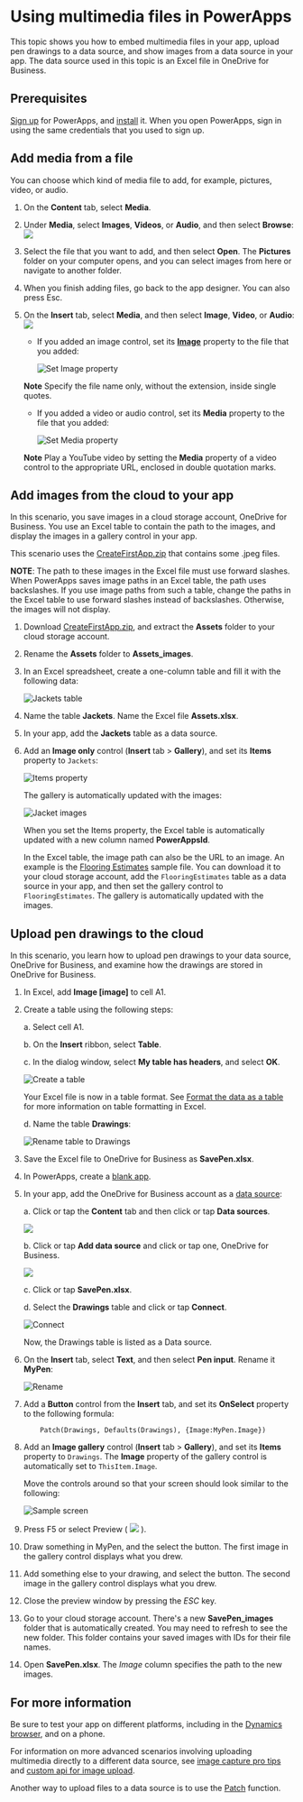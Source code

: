 <properties
	pageTitle="Embed multimedia files into a PowerApps app and upload | Microsoft PowerApps"
	description="Show multimedia files in an app, and upload them to a data source"
	services=""
	suite="powerapps"
	documentationCenter=""
	authors="aftowen"
	manager="anneta"
	editor=""/>

<tags
   ms.service="powerapps"
   ms.devlang="na"
   ms.topic="article"
   ms.tgt_pltfrm="na"
   ms.workload="na"
   ms.date="01/17/2017"
   ms.author="ricksal"/>

# Using multimedia files in PowerApps

This topic shows you how to embed multimedia files in your app, upload pen drawings to a data source, and show images from a data source in your app. The data source used in this topic is an Excel file in OneDrive for Business.

## Prerequisites

[Sign up](../articles/signup-for-powerapps.md) for PowerApps, and [install](http://aka.ms/powerappsinstall) it. When you open PowerApps, sign in using the same credentials that you used to sign up.

## Add media from a file ##
You can choose which kind of media file to add, for example, pictures, video, or audio.

1. On the **Content** tab, select **Media**.
2. Under **Media**, select **Images**, **Videos**, or **Audio**, and then select **Browse**:  
	![][1]  
3. Select the file that you want to add, and then select **Open**. The **Pictures** folder on your computer opens, and you can select images from here or navigate to another folder.
4. When you finish adding files, go back to the app designer. You can also press Esc.
5. On the **Insert** tab, select **Media**, and then select **Image**, **Video**, or **Audio**:  
	![][8]

	- If you added an image control, set its **[Image](controls/properties-visual.md)** property to the file that you added:  

		![Set Image property](./media/add-images-pictures-audio-video/imageproperty.png)

	**Note** Specify the file name only, without the extension, inside single quotes.

	- If you added a video or audio control, set its **Media** property to the file that you added:  

		![Set Media property][10]

	**Note** Play a YouTube video by setting the **Media** property of a video control to the appropriate URL, enclosed in double quotation marks.

## Add images from the cloud to your app

In this scenario, you save images in a cloud storage account, OneDrive for Business. You use an Excel table to contain the path to the images, and display the images in a gallery control in your app.

This scenario uses the [CreateFirstApp.zip](http://pwrappssamples.blob.core.windows.net/samples/CreateFirstApp.zip) that contains some .jpeg files.

**NOTE**: The path to these images in the Excel file must use forward slashes. When PowerApps saves image paths in an Excel table, the path uses backslashes. If you use image paths from such a table, change the paths in the Excel table to use forward slashes instead of backslashes. Otherwise, the images will not display.  

1. Download [CreateFirstApp.zip](http://pwrappssamples.blob.core.windows.net/samples/CreateFirstApp.zip), and extract the **Assets** folder to your cloud storage account.

2. Rename the **Assets** folder to **Assets_images**.
3. In an Excel spreadsheet, create a one-column table and fill it with the following data:

	![Jackets table](./media/add-images-pictures-audio-video/jackets.png)

4. Name the table **Jackets**. Name the Excel file **Assets.xlsx**.

5. In your app, add the **Jackets** table as a data source.  

6. Add an **Image only** control (**Insert** tab > **Gallery**), and set its **Items** property to `Jackets`:  

	![Items property](./media/add-images-pictures-audio-video/items-jackets.png)

	The gallery is automatically updated with the images:  

	![Jacket images](./media/add-images-pictures-audio-video/images.png)

	When you set the Items property, the Excel table is automatically updated with a new column named __PowerAppsId__.

	In the Excel table, the image path can also be the URL to an image. An example is the [Flooring Estimates](http://pwrappssamples.blob.core.windows.net/samples/FlooringEstimates.xlsx) sample file. You can download it to your cloud storage account, add the `FlooringEstimates` table as a data source in your app, and then set the gallery control to `FlooringEstimates`. The gallery is automatically updated with the images.


## Upload pen drawings to the cloud

In this scenario, you learn how to upload pen drawings to your data source, OneDrive for Business, and examine how the drawings are stored in OneDrive for Business.

1. In Excel, add **Image [image]** to cell A1.

2.	Create a table using the following steps:    

	a. Select cell A1.

	b. On the **Insert** ribbon, select **Table**.

	c. In the dialog window, select **My table has headers**, and select **OK**.

	![Create a table](./media/add-images-pictures-audio-video/create-table.png)

	Your Excel file is now in a table format. See [Format the data as a table](https://support.office.com/en-us/article/Format-an-Excel-table-6789619F-C889-495C-99C2-2F971C0E2370) for more information on table formatting in Excel.

	d. Name the table **Drawings**:  

	![Rename table to Drawings](./media/add-images-pictures-audio-video/name-media-table.png)

3. Save the Excel file to OneDrive for Business as **SavePen.xlsx**.

4.	In PowerApps, create a [blank app](get-started-create-from-blank.md).

5.	In your app, add the OneDrive for Business account as a [data source](add-data-connection.md):

	a.	Click or tap the **Content** tab and then click or tap **Data sources**.

	![](./media/add-images-pictures-audio-video/choose-data-sources.png)

	b.	Click or tap **Add data source** and click or tap one, OneDrive for Business.

	![](./media/add-images-pictures-audio-video/select-source.png)

	c.	Click or tap **SavePen.xlsx**.

	d.	Select the **Drawings** table and click or tap **Connect**.

	![Connect](./media/add-images-pictures-audio-video/savepen.png)  

	Now, the Drawings table is listed as a Data source.

6.  On the **Insert** tab, select **Text**, and then select **Pen input**. Rename it **MyPen**:  

	![Rename](./media/add-images-pictures-audio-video/rename-mypen.png)

7.	Add a **Button** control from the **Insert** tab, and set its **OnSelect** property to the following formula:

			Patch(Drawings, Defaults(Drawings), {Image:MyPen.Image})

8.	Add an **Image gallery** control (**Insert** tab > **Gallery**), and set its **Items** property to `Drawings`. The **Image** property of the gallery control is automatically set to `ThisItem.Image`.

	Move the controls around so that your screen should look similar to the following:  

	![Sample screen](./media/add-images-pictures-audio-video/screen.png)

8.	Press F5 or select Preview ( ![](./media/add-images-pictures-audio-video/preview.png) ).

9. Draw something in MyPen, and the select the button. The first image in the gallery control displays what you drew.

10. Add something else to your drawing, and select the button. The second image in the gallery control displays what you drew.

11.	Close the preview window by pressing the *ESC* key.

12. Go to your cloud storage account. There's a new **SavePen_images** folder that is automatically created. You may need to refresh to see the new folder. This folder contains your saved images with IDs for their file names.

10.	Open **SavePen.xlsx**. The *Image* column specifies the path to the new images.


## For more information

Be sure to test your app on different platforms, including in the [Dynamics browser](https://home.dynamics.com/), and on a phone.

For information on more advanced scenarios involving uploading multimedia directly to a different data source, see [image capture pro tips](https://powerapps.microsoft.com/blog/image-capture-pro-tips/) and [custom api for image upload](https://powerapps.microsoft.com/blog/custom-api-for-image-upload/).

Another way to upload files to a data source is to use the [Patch](functions/function-patch.md) function.


[1]: ./media/add-images-pictures-audio-video/add-image-video-audio-file.png
[3]: ./media/add-images-pictures-audio-video/add-intro-sound.png
[4]: ./media/add-images-pictures-audio-video/add-picture.png
[5]: ./media/add-images-pictures-audio-video/camera-gallery.png
[6]: ./media/add-images-pictures-audio-video/audio-gallery.png
[7]: ./media/add-images-pictures-audio-video/pen-gallery.png
[8]: ./media/add-images-pictures-audio-video/mediaoptions.png
[9]: ./media/add-images-pictures-audio-video/imageproperty.png
[10]: ./media/add-images-pictures-audio-video/mediaproperty.png
[11]: ./media/add-images-pictures-audio-video/renamecamera.png

